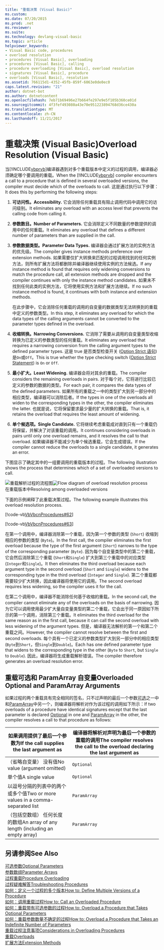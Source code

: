 ```yaml
---
title: "重载决策 (Visual Basic)"
ms.custom: 
ms.date: 07/20/2015
ms.prod: .net
ms.reviewer: 
ms.suite: 
ms.technology: devlang-visual-basic
ms.topic: article
helpviewer_keywords:
- Visual Basic code, procedures
- overload resolution
- procedures [Visual Basic], overloading
- procedures [Visual Basic], calling
- procedure overloading [Visual Basic], overload resolution
- signatures [Visual Basic], procedure
- overloads [Visual Basic], resolution
ms.assetid: 766115d1-4352-45fb-859f-6063e0de0ec0
caps.latest.revision: "21"
author: dotnet-bot
ms.author: dotnetcontent
ms.openlocfilehash: 7eb71b69496e27b664fe297e9e5f105b360ce01d
ms.sourcegitcommit: 4f3fef493080a43e70e951223894768d36ce430a
ms.translationtype: MT
ms.contentlocale: zh-CN
ms.lasthandoff: 11/21/2017
---
```

# <a name="overload-resolution-visual-basic"></a><span data-ttu-id="1d3f8-102">重载决策 (Visual Basic)</span><span class="sxs-lookup"><span data-stu-id="1d3f8-102">Overload Resolution (Visual Basic)</span></span>
<span data-ttu-id="1d3f8-103">当[!INCLUDE[vbprvb](~/includes/vbprvb-md.md)]编译器遇到对多个重载版本中定义的过程的调用，编译器必须确定哪个要调用的重载。</span><span class="sxs-lookup"><span data-stu-id="1d3f8-103">When the [!INCLUDE[vbprvb](~/includes/vbprvb-md.md)] compiler encounters a call to a procedure that is defined in several overloaded versions, the compiler must decide which of the overloads to call.</span></span> <span data-ttu-id="1d3f8-104">这是通过执行以下步骤：</span><span class="sxs-lookup"><span data-stu-id="1d3f8-104">It does this by performing the following steps:</span></span>  
  
1.  <span data-ttu-id="1d3f8-105">**可访问性。**</span><span class="sxs-lookup"><span data-stu-id="1d3f8-105">**Accessibility.**</span></span> <span data-ttu-id="1d3f8-106">它会消除任何重载具有阻止调用代码中调用它的访问级别。</span><span class="sxs-lookup"><span data-stu-id="1d3f8-106">It eliminates any overload with an access level that prevents the calling code from calling it.</span></span>  
  
2.  <span data-ttu-id="1d3f8-107">**参数数目。**</span><span class="sxs-lookup"><span data-stu-id="1d3f8-107">**Number of Parameters.**</span></span> <span data-ttu-id="1d3f8-108">它会消除定义不同数量的参数提供的调用中的任何重载。</span><span class="sxs-lookup"><span data-stu-id="1d3f8-108">It eliminates any overload that defines a different number of parameters than are supplied in the call.</span></span>  
  
3.  <span data-ttu-id="1d3f8-109">**参数数据类型。**</span><span class="sxs-lookup"><span data-stu-id="1d3f8-109">**Parameter Data Types.**</span></span> <span data-ttu-id="1d3f8-110">编译器会通过扩展方法的实例方法的优先级。</span><span class="sxs-lookup"><span data-stu-id="1d3f8-110">The compiler gives instance methods preference over extension methods.</span></span> <span data-ttu-id="1d3f8-111">如果需要仅扩大转换来匹配的过程调用找到的任何实例方法，则所有扩展方法将都删除并编译器继续使用实例的方法候选。</span><span class="sxs-lookup"><span data-stu-id="1d3f8-111">If any instance method is found that requires only widening conversions to match the procedure call, all extension methods are dropped and the compiler continues with only the instance method candidates.</span></span> <span data-ttu-id="1d3f8-112">如果未不找到任何此类的实例方法，它将使用实例方法和扩展方法继续。</span><span class="sxs-lookup"><span data-stu-id="1d3f8-112">If no such instance method is found, it continues with both instance and extension methods.</span></span>  
  
     <span data-ttu-id="1d3f8-113">在此步骤中，它会消除任何重载的调用的自变量的数据类型无法转换到的重载中定义的参数类型。</span><span class="sxs-lookup"><span data-stu-id="1d3f8-113">In this step, it eliminates any overload for which the data types of the calling arguments cannot be converted to the parameter types defined in the overload.</span></span>  
  
4.  <span data-ttu-id="1d3f8-114">**收缩转换。**</span><span class="sxs-lookup"><span data-stu-id="1d3f8-114">**Narrowing Conversions.**</span></span> <span data-ttu-id="1d3f8-115">它消除了需要从调用的自变量类型收缩转换为已定义的参数类型的任何重载。</span><span class="sxs-lookup"><span data-stu-id="1d3f8-115">It eliminates any overload that requires a narrowing conversion from the calling argument types to the defined parameter types.</span></span> <span data-ttu-id="1d3f8-116">这是 true 是否类型检查开关 ([Option Strict 语句](../../../../visual-basic/language-reference/statements/option-strict-statement.md)) 是`On`或`Off`。</span><span class="sxs-lookup"><span data-stu-id="1d3f8-116">This is true whether the type checking switch ([Option Strict Statement](../../../../visual-basic/language-reference/statements/option-strict-statement.md)) is `On` or `Off`.</span></span>  
  
5.  <span data-ttu-id="1d3f8-117">**最小扩大。**</span><span class="sxs-lookup"><span data-stu-id="1d3f8-117">**Least Widening.**</span></span> <span data-ttu-id="1d3f8-118">编译器会将对其余的重载。</span><span class="sxs-lookup"><span data-stu-id="1d3f8-118">The compiler considers the remaining overloads in pairs.</span></span> <span data-ttu-id="1d3f8-119">对于每个对，它将进行比较已定义的参数的数据的类型。</span><span class="sxs-lookup"><span data-stu-id="1d3f8-119">For each pair, it compares the data types of the defined parameters.</span></span> <span data-ttu-id="1d3f8-120">如果所有的重载之一中的类型扩大到另一部分中的相应类型，编译器可以消除后者。</span><span class="sxs-lookup"><span data-stu-id="1d3f8-120">If the types in one of the overloads all widen to the corresponding types in the other, the compiler eliminates the latter.</span></span> <span data-ttu-id="1d3f8-121">也就是说，它将保留要求最少量的扩大转换的重载。</span><span class="sxs-lookup"><span data-stu-id="1d3f8-121">That is, it retains the overload that requires the least amount of widening.</span></span>  
  
6.  <span data-ttu-id="1d3f8-122">**单个候选项。**</span><span class="sxs-lookup"><span data-stu-id="1d3f8-122">**Single Candidate.**</span></span> <span data-ttu-id="1d3f8-123">它将继续考虑重载成对直到只有一个重载仍将保留，并解决了对该重载的调用。</span><span class="sxs-lookup"><span data-stu-id="1d3f8-123">It continues considering overloads in pairs until only one overload remains, and it resolves the call to that overload.</span></span> <span data-ttu-id="1d3f8-124">如果编译器不能减少为单个候选重载，它会生成错误。</span><span class="sxs-lookup"><span data-stu-id="1d3f8-124">If the compiler cannot reduce the overloads to a single candidate, it generates an error.</span></span>  
  
 <span data-ttu-id="1d3f8-125">下图显示了确定其中的一组要调用的重载版本的过程。</span><span class="sxs-lookup"><span data-stu-id="1d3f8-125">The following illustration shows the process that determines which of a set of overloaded versions to call.</span></span>  
  
 <span data-ttu-id="1d3f8-126">![重载解析过程的流程图](./media/overloadres.gif "OverloadRes")</span><span class="sxs-lookup"><span data-stu-id="1d3f8-126">![Flow diagram of overload resolution process](./media/overloadres.gif "OverloadRes")</span></span>  
<span data-ttu-id="1d3f8-127">在重载版本中</span><span class="sxs-lookup"><span data-stu-id="1d3f8-127">Resolving among overloaded versions</span></span>  
  
 <span data-ttu-id="1d3f8-128">下面的示例阐释了此重载决策过程。</span><span class="sxs-lookup"><span data-stu-id="1d3f8-128">The following example illustrates this overload resolution process.</span></span>  
  
 [!code-vb[VbVbcnProcedures#62](./codesnippet/VisualBasic/overload-resolution_1.vb)]  
  
 [!code-vb[VbVbcnProcedures#63](./codesnippet/VisualBasic/overload-resolution_2.vb)]  
  
 <span data-ttu-id="1d3f8-129">在第一个调用中，编译器消除第一个重载，因为第一个参数的类型 (`Short`) 收缩到相应的参数的类型 (`Byte`)。</span><span class="sxs-lookup"><span data-stu-id="1d3f8-129">In the first call, the compiler eliminates the first overload because the type of the first argument (`Short`) narrows to the type of the corresponding parameter (`Byte`).</span></span> <span data-ttu-id="1d3f8-130">因为每个自变量类型中的第二个重载，它会然后消除第三个重载 (`Short`和`Single`) 扩大到第三个重载中的对应类型 (`Integer`和`Single`)。</span><span class="sxs-lookup"><span data-stu-id="1d3f8-130">It then eliminates the third overload because each argument type in the second overload (`Short` and `Single`) widens to the corresponding type in the third overload (`Integer` and `Single`).</span></span> <span data-ttu-id="1d3f8-131">第二个重载都需要较少扩大转换，因此编译器将使用它的调用。</span><span class="sxs-lookup"><span data-stu-id="1d3f8-131">The second overload requires less widening, so the compiler uses it for the call.</span></span>  
  
 <span data-ttu-id="1d3f8-132">在第二个调用中，编译器不能消除任何基于收缩的重载。</span><span class="sxs-lookup"><span data-stu-id="1d3f8-132">In the second call, the compiler cannot eliminate any of the overloads on the basis of narrowing.</span></span> <span data-ttu-id="1d3f8-133">因为它可以调用使用最少扩大量自变量类型的第二个重载，它会出于同一原因如下所示的第一个调用，消除第三个重载。</span><span class="sxs-lookup"><span data-stu-id="1d3f8-133">It eliminates the third overload for the same reason as in the first call, because it can call the second overload with less widening of the argument types.</span></span> <span data-ttu-id="1d3f8-134">但是，编译器无法解析的第一个和第二个重载之间。</span><span class="sxs-lookup"><span data-stu-id="1d3f8-134">However, the compiler cannot resolve between the first and second overloads.</span></span> <span data-ttu-id="1d3f8-135">每个具有一个已定义的参数类型扩大到另一部分中的相应类型 (`Byte`到`Short`，但`Single`到`Double`)。</span><span class="sxs-lookup"><span data-stu-id="1d3f8-135">Each has one defined parameter type that widens to the corresponding type in the other (`Byte` to `Short`, but `Single` to `Double`).</span></span> <span data-ttu-id="1d3f8-136">因此，编译器将生成重载解析错误。</span><span class="sxs-lookup"><span data-stu-id="1d3f8-136">The compiler therefore generates an overload resolution error.</span></span>  
  
## <a name="overloaded-optional-and-paramarray-arguments"></a><span data-ttu-id="1d3f8-137">重载可选和 ParamArray 自变量</span><span class="sxs-lookup"><span data-stu-id="1d3f8-137">Overloaded Optional and ParamArray Arguments</span></span>  
 <span data-ttu-id="1d3f8-138">如果过程的两个重载具有完全相同的签名，只不过声明的最后一个参数[可选](../../../../visual-basic/language-reference/modifiers/optional.md)之一中和[ParamArray](../../../../visual-basic/language-reference/modifiers/paramarray.md)中另一个，则编译器将解析对作为该过程的调用如下所示：</span><span class="sxs-lookup"><span data-stu-id="1d3f8-138">If two overloads of a procedure have identical signatures except that the last parameter is declared [Optional](../../../../visual-basic/language-reference/modifiers/optional.md) in one and [ParamArray](../../../../visual-basic/language-reference/modifiers/paramarray.md) in the other, the compiler resolves a call to that procedure as follows:</span></span>  
  
|<span data-ttu-id="1d3f8-139">如果调用提供了最后一个参数为</span><span class="sxs-lookup"><span data-stu-id="1d3f8-139">If the call supplies the last argument as</span></span>|<span data-ttu-id="1d3f8-140">编译器将解析对声明为最后一个参数的重载的调用</span><span class="sxs-lookup"><span data-stu-id="1d3f8-140">The compiler resolves the call to the overload declaring the last argument as</span></span>|  
|---|---|  
|<span data-ttu-id="1d3f8-141">（省略自变量） 没有值</span><span class="sxs-lookup"><span data-stu-id="1d3f8-141">No value (argument omitted)</span></span>|`Optional`|  
|<span data-ttu-id="1d3f8-142">单个值</span><span class="sxs-lookup"><span data-stu-id="1d3f8-142">A single value</span></span>|`Optional`|  
|<span data-ttu-id="1d3f8-143">以逗号分隔的列表中的两个或多个值</span><span class="sxs-lookup"><span data-stu-id="1d3f8-143">Two or more values in a comma-separated list</span></span>|`ParamArray`|  
|<span data-ttu-id="1d3f8-144">（包括空数组） 任何长度的数组</span><span class="sxs-lookup"><span data-stu-id="1d3f8-144">An array of any length (including an empty array)</span></span>|`ParamArray`|  
  
## <a name="see-also"></a><span data-ttu-id="1d3f8-145">另请参阅</span><span class="sxs-lookup"><span data-stu-id="1d3f8-145">See Also</span></span>  
 [<span data-ttu-id="1d3f8-146">可选参数</span><span class="sxs-lookup"><span data-stu-id="1d3f8-146">Optional Parameters</span></span>](./optional-parameters.md)  
 [<span data-ttu-id="1d3f8-147">参数数组</span><span class="sxs-lookup"><span data-stu-id="1d3f8-147">Parameter Arrays</span></span>](./parameter-arrays.md)  
 [<span data-ttu-id="1d3f8-148">过程重载</span><span class="sxs-lookup"><span data-stu-id="1d3f8-148">Procedure Overloading</span></span>](./procedure-overloading.md)  
 [<span data-ttu-id="1d3f8-149">过程疑难解答</span><span class="sxs-lookup"><span data-stu-id="1d3f8-149">Troubleshooting Procedures</span></span>](./troubleshooting-procedures.md)  
 [<span data-ttu-id="1d3f8-150">如何：定义一个过程的多个版本</span><span class="sxs-lookup"><span data-stu-id="1d3f8-150">How to: Define Multiple Versions of a Procedure</span></span>](./how-to-define-multiple-versions-of-a-procedure.md)  
 [<span data-ttu-id="1d3f8-151">如何：调用重载过程</span><span class="sxs-lookup"><span data-stu-id="1d3f8-151">How to: Call an Overloaded Procedure</span></span>](./how-to-call-an-overloaded-procedure.md)  
 [<span data-ttu-id="1d3f8-152">如何：重载带有可选参数的过程</span><span class="sxs-lookup"><span data-stu-id="1d3f8-152">How to: Overload a Procedure that Takes Optional Parameters</span></span>](./how-to-overload-a-procedure-that-takes-optional-parameters.md)  
 [<span data-ttu-id="1d3f8-153">如何：重载参数数量不确定的过程</span><span class="sxs-lookup"><span data-stu-id="1d3f8-153">How to: Overload a Procedure that Takes an Indefinite Number of Parameters</span></span>](./how-to-overload-a-procedure-that-takes-an-indefinite-number-of-parameters.md)  
 [<span data-ttu-id="1d3f8-154">重载过程注意事项</span><span class="sxs-lookup"><span data-stu-id="1d3f8-154">Considerations in Overloading Procedures</span></span>](./considerations-in-overloading-procedures.md)  
 [<span data-ttu-id="1d3f8-155">重载</span><span class="sxs-lookup"><span data-stu-id="1d3f8-155">Overloads</span></span>](../../../../visual-basic/language-reference/modifiers/overloads.md)  
 [<span data-ttu-id="1d3f8-156">扩展方法</span><span class="sxs-lookup"><span data-stu-id="1d3f8-156">Extension Methods</span></span>](./extension-methods.md)
